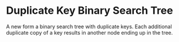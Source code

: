 # Duplicate Key Binary Search Tree
A new form a binary search tree with duplicate keys. Each additional duplicate copy of a key results in another node ending up in the tree. 
